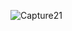 ![Capture21](https://github.com/yash733/MADHAV-ECOMMERCE/assets/100533686/64b5eac1-bce8-489b-894c-8458d77216df)

